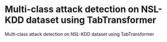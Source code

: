 # Multi-class attack detection on NSL-KDD dataset using TabTransformer
 Multi-class attack detection on NSL-KDD dataset using TabTransformer
